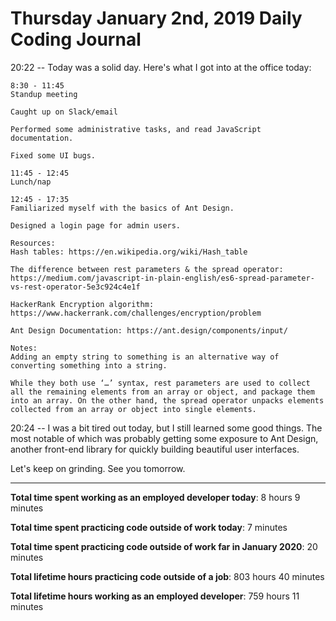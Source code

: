 # Thursday January 2nd, 2019 Daily Coding Journal

20:22 -- Today was a solid day. Here's what I got into at the office today:
```
8:30 - 11:45
Standup meeting

Caught up on Slack/email

Performed some administrative tasks, and read JavaScript documentation.

Fixed some UI bugs.

11:45 - 12:45
Lunch/nap

12:45 - 17:35
Familiarized myself with the basics of Ant Design.

Designed a login page for admin users.

Resources:
Hash tables: https://en.wikipedia.org/wiki/Hash_table

The difference between rest parameters & the spread operator: https://medium.com/javascript-in-plain-english/es6-spread-parameter-vs-rest-operator-5e3c924c4e1f

HackerRank Encryption algorithm: https://www.hackerrank.com/challenges/encryption/problem

Ant Design Documentation: https://ant.design/components/input/

Notes:
Adding an empty string to something is an alternative way of converting something into a string.

While they both use ‘…’ syntax, rest parameters are used to collect all the remaining elements from an array or object, and package them into an array. On the other hand, the spread operator unpacks elements collected from an array or object into single elements.
```
20:24 -- I was a bit tired out today, but I still learned some good things. The most notable of which was probably getting some exposure to Ant Design, another front-end library for quickly building beautiful user interfaces.

Let's keep on grinding. See you tomorrow.
___

**Total time spent working as an employed developer today**: 8 hours 9 minutes

**Total time spent practicing code outside of work today**: 7 minutes

**Total time spent practicing code outside of work far in January 2020**: 20 minutes

**Total lifetime hours practicing code outside of a job**: 803 hours 40 minutes

**Total lifetime hours working as an employed developer**: 759 hours 11 minutes